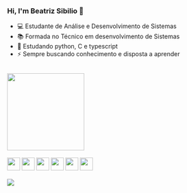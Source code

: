 ### Hi, I'm Beatriz Sibilio 👋

- 💻 Estudante de Análise e Desenvolvimento de Sistemas
- 📚 Formada no Técnico em desenvolvimento de Sistemas
- 🌱 Estudando python, C e typescript
- ⚡ Sempre buscando conhecimento e disposta a aprender
<br>
<div>
  <img height="180em" src="https://github-readme-stats.vercel.app/api/top-langs/?username=beatrizsibilio&layout=compact&theme=radical">
</div>
<br>
<div style="display: inline_block">
  <img height="30" src="https://cdn.jsdelivr.net/gh/devicons/devicon/icons/javascript/javascript-original.svg" />
  <img height="30" src="https://cdn.jsdelivr.net/gh/devicons/devicon/icons/typescript/typescript-original.svg" /> 
  <img height="30" src="https://cdn.jsdelivr.net/gh/devicons/devicon/icons/python/python-original.svg" />
  <img height="30" src="https://cdn.jsdelivr.net/gh/devicons/devicon/icons/php/php-plain.svg" />
  <img height="30" src="https://cdn.jsdelivr.net/gh/devicons/devicon/icons/css3/css3-original.svg" />
  <img height="30" src="https://cdn.jsdelivr.net/gh/devicons/devicon/icons/html5/html5-original.svg" />
</div>
<br>
<div>
  <a href = "mailto:beatrizduartesibilio@gmail.com"><img src="https://img.shields.io/badge/Gmail-D14836?style=for-the-badge&logo=gmail&logoColor=white"></a>
</div>
